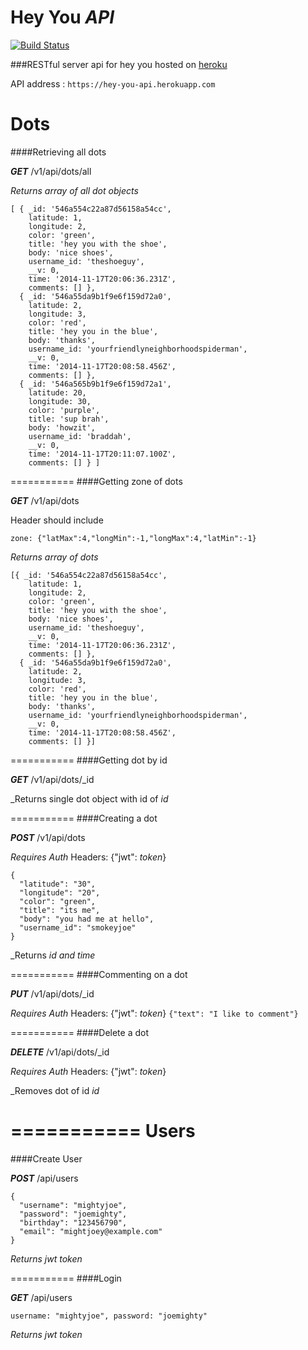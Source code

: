 # Hey You _API_

[![Build Status](https://travis-ci.org/hey-you-project/hey_you_api.svg)](https://travis-ci.org/hey-you-project/hey_you_api)

###RESTful server api for hey you hosted on [heroku](https://hey-you-api.herokuapp.com)

API address : `https://hey-you-api.herokuapp.com`

Dots
===========
####Retrieving all dots

_**GET**_ /v1/api/dots/all

_Returns array of all dot objects_
```
[ { _id: '546a554c22a87d56158a54cc',
    latitude: 1,
    longitude: 2,
    color: 'green',
    title: 'hey you with the shoe',
    body: 'nice shoes',
    username_id: 'theshoeguy',
    __v: 0,
    time: '2014-11-17T20:06:36.231Z',
    comments: [] },
  { _id: '546a55da9b1f9e6f159d72a0',
    latitude: 2,
    longitude: 3,
    color: 'red',
    title: 'hey you in the blue',
    body: 'thanks',
    username_id: 'yourfriendlyneighborhoodspiderman',
    __v: 0,
    time: '2014-11-17T20:08:58.456Z',
    comments: [] },
  { _id: '546a565b9b1f9e6f159d72a1',
    latitude: 20,
    longitude: 30,
    color: 'purple',
    title: 'sup brah',
    body: 'howzit',
    username_id: 'braddah',
    __v: 0,
    time: '2014-11-17T20:11:07.100Z',
    comments: [] } ]
```

===========
####Getting zone of dots

_**GET**_ /v1/api/dots

Header should include

`zone: {"latMax":4,"longMin":-1,"longMax":4,"latMin":-1}`

_Returns array of dots_
```
[{ _id: '546a554c22a87d56158a54cc',
    latitude: 1,
    longitude: 2,
    color: 'green',
    title: 'hey you with the shoe',
    body: 'nice shoes',
    username_id: 'theshoeguy',
    __v: 0,
    time: '2014-11-17T20:06:36.231Z',
    comments: [] },
  { _id: '546a55da9b1f9e6f159d72a0',
    latitude: 2,
    longitude: 3,
    color: 'red',
    title: 'hey you in the blue',
    body: 'thanks',
    username_id: 'yourfriendlyneighborhoodspiderman',
    __v: 0,
    time: '2014-11-17T20:08:58.456Z',
    comments: [] }]
```

===========
####Getting dot by id

_**GET**_ /v1/api/dots/_id

_Returns single dot object with id of _id_

===========
####Creating a dot

_**POST**_ /v1/api/dots

*Requires Auth* Headers: {"jwt": _token_}
```
{
  "latitude": "30",
  "longitude": "20",
  "color": "green",
  "title": "its me",
  "body": "you had me at hello",
  "username_id": "smokeyjoe"
}
```
_Returns _id and time_

===========
####Commenting on a dot

_**PUT**_ /v1/api/dots/_id

*Requires Auth* Headers: {"jwt": _token_}
`{"text": "I like to comment"}`

===========
####Delete a dot

_**DELETE**_ /v1/api/dots/_id

*Requires Auth* Headers: {"jwt": _token_}

_Removes dot of id _id_

===========
Users
===========
####Create User

_**POST**_ /api/users
```
{
  "username": "mightyjoe",
  "password": "joemighty",
  "birthday": "123456790",
  "email": "mightjoey@example.com"
}
```

_Returns jwt token_

===========
####Login

_**GET**_ /api/users

`username: "mightyjoe", password: "joemighty"`

_Returns jwt token_
